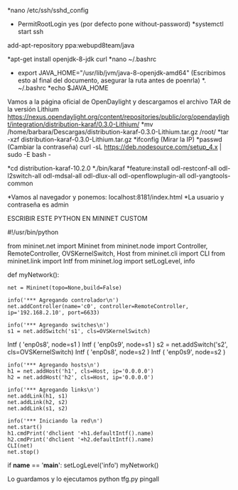 *nano /etc/ssh/sshd_config
*  PermitRootLogin yes (por defecto pone without-password)
*systemctl start ssh

add-apt-repository ppa:webupd8team/java

*apt-get install openjdk-8-jdk curl
*nano ~/.bashrc 
*  export JAVA_HOME="/usr/lib/jvm/java-8-openjdk-amd64" (Escribimos esto al final del documento, asegurar la ruta antes de poenrla)
*. ~/.bashrc 
*echo $JAVA_HOME 

Vamos a la página oficial de OpenDaylight y descargamos el archivo TAR de la versión Lithium
https://nexus.opendaylight.org/content/repositories/public/org/opendaylight/integration/distribution-karaf/0.3.0-Lithium/
*mv /home/barbara/Descargas/distribution-karaf-0.3.0-Lithium.tar.gz /root/
*tar -xzf distribution-karaf-0.3.0-Lithium.tar.gz
*ifconfig (Mirar la IP)
*passwd (Cambiar la contraseña)
curl -sL https://deb.nodesource.com/setup_4.x | sudo -E bash -

*cd distribution-karaf-10.2.0
*./bin/karaf
*feature:install odl-restconf-all odl-l2switch-all odl-mdsal-all odl-dlux-all odl-openflowplugin-all odl-yangtools-common

*Vamos al navegador y ponemos: localhost:8181/index.html
*La usuario y contraseña es admin

ESCRIBIR ESTE PYTHON EN MININET CUSTOM

#!/usr/bin/python

from mininet.net import Mininet
from mininet.node import Controller, RemoteController, OVSKernelSwitch, Host
from mininet.cli import CLI
from mininet.link import Intf
from mininet.log import setLogLevel, info

def myNetwork():

	net = Mininet(topo=None,build=False)

	info('*** Agregando controlador\n')
	net.addController(name='c0', controller=RemoteController, ip='192.168.2.10', port=6633)

	info('*** Agregando switches\n')
	s1 = net.addSwitch('s1', cls=OVSKernelSwitch)
  Intf ( 'enp0s8', node=s1 )
	Intf ( 'enp0s9', node=s1 )
	s2 = net.addSwitch('s2', cls=OVSKernelSwitch)
	Intf ( 'enp0s8', node=s2 )
	Intf ( 'enp0s9', node=s2 )

	info('*** Agregando hosts\n')
	h1 = net.addHost('h1', cls=Host, ip='0.0.0.0')
	h2 = net.addHost('h2', cls=Host, ip='0.0.0.0')

	info('*** Agregando links\n')
	net.addLink(h1, s1)
	net.addLink(h2, s2)
	net.addLink(s1, s2)

	info('*** Iniciando la red\n')
	net.start()
	h1.cmdPrint('dhclient '+h1.defaultIntf().name)
	h2.cmdPrint('dhclient '+h2.defaultIntf().name)
	CLI(net)
	net.stop()
if __name__ == '__main__':
	setLogLevel('info')
	myNetwork()


Lo guardamos y lo ejecutamos
python tfg.py
pingall
